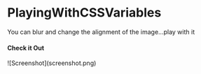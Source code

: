 # PlayingWithCSSVariables
You can blur and change the alignment of the image...play with it
<h4>Check it Out</h4>
![Screenshot](screenshot.png)

